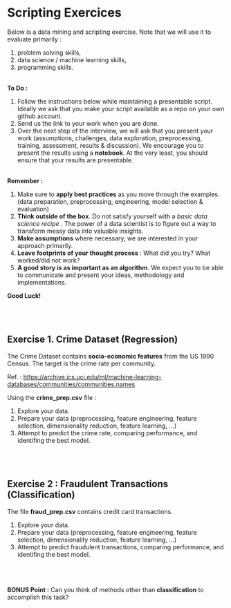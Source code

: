 # Scripting Exercices

Below is a data mining and scripting exercise. Note that we will use it to evaluate primarily : 
 1. problem solving skills,
 1. data science / machine learning skills,
 1. programming skills.
<br></br>

**To Do :**
1. Follow the instructions below while maintaining a presentable script. Ideally we ask that you make your script available as a repo on your own github account. 
1. Send us the link to your work when you are done.
1. Over the next step of the interview, we will ask that you present your work (assumptions, challenges, data exploration, preprocessing, training, assessment, results & discussion).
We encourage you to present the results using a **notebook**. At the very least, you should ensure that your results are presentable. 
<br></br>

**Remember :**
1. Make sure to **apply best practices** as you move through the examples. (data preparation, preprocessing, engineering, model selection & evaluation)
1. **Think outside of the box**. Do not satisfy yourself with a *basic data science recipe* . The power of a data scientist is to figure out a way to transform messy data into valuable insights. 
1. **Make assumptions** where necessary, we are interested in your approach primarily.
1. **Leave footprints of your thought process** : What did you try? What worked/did not work? 
1. **A good story is as important as an algorithm**. We expect you to be able to communicate and present your ideas, methodology and implementations. 

**Good Luck!** 
<br></br>
<br></br>

## Exercise 1.  Crime Dataset (Regression)
The Crime Dataset contains **socio-economic features** from the US 1990 Census. The target is the crime rate per community.

Ref. : https://archive.ics.uci.edu/ml/machine-learning-databases/communities/communities.names

Using the **crime_prep.csv** file :
1. Explore your data.
1. Prepare your data (preprocessing, feature engineering, feature selection, dimensionality reduction, feature learning, ...)
1. Attempt to predict the crime rate, comparing performance, and identifing the best model.
<br></br>
<br></br>

## Exercise 2 : Fraudulent Transactions (Classification)
The file **fraud_prep.csv** contains credit card transactions. 
1. Explore your data.
1. Prepare your data (preprocessing, feature engineering, feature selection, dimensionality reduction, feature learning, ...)
1. Attempt to predict fraudulent transactions, comparing performance, and identifing the best model.
<br></br>
<br></br>

**BONUS Point :** Can you think of methods other than **classification** to accomplish this task?

<br></br>
<br></br>

